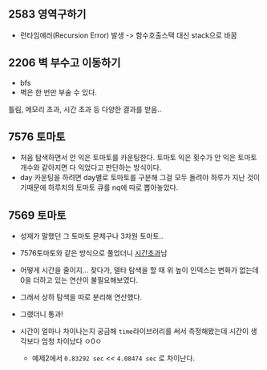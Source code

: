 ## 2583 영역구하기

- 런타임에러(Recursion Error) 발생
  -> 함수호출스택 대신 stack으로 바꿈



## 2206 벽 부수고 이동하기

- bfs
- 벽은 한 번만 부술 수 있다.



틀림, 메모리 초과, 시간 초과 등 다양한 결과를 받음..



## 7576 토마토

- 처음 탐색하면서 안 익은 토마토를 카운팅한다. 토마토 익은 횟수가 안 익은 토마토 개수와 같아지면 다 익었다고 판단하는 방식이다.
- day 카운팅을 하려면 day별로 토마토를 구분해 그걸 모두 돌려야 하루가 지난 것이기때문에 하루치의 토마토 큐를 nq에 따로 뽑아놓았다.



## 7569 토마토

- 성재가 말했던 그 토마토 문제구나 3차원 토마토..
- 7576토마토와 같은 방식으로 풀었더니 <u>시간초과</u>남
- 어떻게 시간을 줄이지... 찾다가, 델타 탐색을 할 때 위 높이 인덱스는 변화가 없는데 0을 더하고 있는 연산이 불필요해보였다.
- 그래서 상하 탐색을 따로 분리해 연산했다.
- 그랬더니 통과!

- 시간이 얼마나 차이나는지 궁금해 `time`라이브러리를 써서 측정해봤는데 시간이 생각보다 엄청 차이났다 ㅇ0ㅇ
  - 예제2에서 `0.83292 sec` << `4.08474 sec` 로 차이난다.

